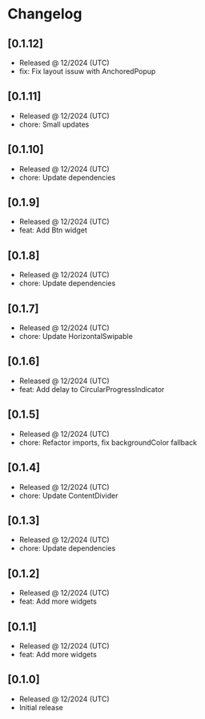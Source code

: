 # Changelog

## [0.1.12]

- Released @ 12/2024 (UTC)
- fix: Fix layout issuw with AnchoredPopup

## [0.1.11]

- Released @ 12/2024 (UTC)
- chore: Small updates

## [0.1.10]

- Released @ 12/2024 (UTC)
- chore: Update dependencies

## [0.1.9]

- Released @ 12/2024 (UTC)
- feat: Add Btn widget

## [0.1.8]

- Released @ 12/2024 (UTC)
- chore: Update dependencies

## [0.1.7]

- Released @ 12/2024 (UTC)
- chore: Update HorizontalSwipable

## [0.1.6]

- Released @ 12/2024 (UTC)
- feat: Add delay to CircularProgressIndicator

## [0.1.5]

- Released @ 12/2024 (UTC)
- chore: Refactor imports, fix backgroundColor fallback

## [0.1.4]

- Released @ 12/2024 (UTC)
- chore: Update ContentDivider

## [0.1.3]

- Released @ 12/2024 (UTC)
- chore: Update dependencies

## [0.1.2]

- Released @ 12/2024 (UTC)
- feat: Add more widgets

## [0.1.1]

- Released @ 12/2024 (UTC)
- feat: Add more widgets

## [0.1.0]

- Released @ 12/2024 (UTC)
- Initial release
